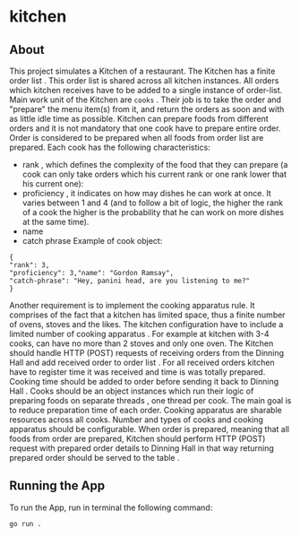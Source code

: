 # kitchen

## About
This project simulates a Kitchen of a restaurant. The Kitchen has a finite order list . This order list is shared across all kitchen instances. All orders which kitchen receives have to be added to a single instance of order-list. Main work unit of the Kitchen are `cooks` . Their job is to take the order and "prepare" the menu item(s) from it, and return the orders as soon and with as little idle time as possible. Kitchen can prepare foods from different orders and it is not mandatory that one cook have to prepare entire order. Order is considered to be prepared when all foods from order list are
prepared. Each cook has the following characteristics:
* rank , which defines the complexity of the food that they can prepare (a cook can only take orders which his current rank or one rank lower that his current one):
* proficiency , it indicates on how may dishes he can work at once. It varies between 1 and 4 (and to follow a bit of logic, the
higher the rank of a cook the higher is the probability that he can work on more dishes at the same time).
* name
* catch phrase
Example of cook object:
```golang
{
"rank": 3,
"proficiency": 3,"name": "Gordon Ramsay",
"catch-phrase": "Hey, panini head, are you listening to me?"
}
```
Another requirement is to implement the cooking apparatus rule. It comprises of the fact that a kitchen has limited space, thus a finite number of ovens, stoves and the likes. The kitchen configuration have to include a limited number of cooking apparatus . For example at kitchen with 3-4
cooks, can have no more than 2 stoves and only one oven.
The Kitchen should handle HTTP (POST) requests of receiving orders from the Dinning Hall and add received order to
order list . For all received orders kitchen have to register time it was received and time is was totally prepared. Cooking
time should be added to order before sending it back to Dinning Hall .
Cooks should be an object instances which run their logic of preparing foods on separate threads , one thread per cook.
The main goal is to reduce preparation time of each order.
Cooking apparatus are sharable resources across all cooks.
Number and types of cooks and cooking apparatus should be configurable.
When order is prepared, meaning that all foods from order are prepared, Kitchen should perform HTTP (POST) request with
prepared order details to Dinning Hall in that way returning prepared order should be served to the table .

## Running the App
To run the App, run in terminal the following command:<br />


 `go run .`
